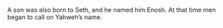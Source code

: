 A son was also born to Seth, and he named him Enosh. At that time men began to call on Yahweh’s name.